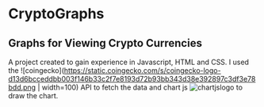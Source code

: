 # CryptoGraphs
## Graphs for Viewing Crypto Currencies
A project created to gain experience in Javascript, HTML and CSS. I used the ![coingecko](https://static.coingecko.com/s/coingecko-logo-d13d6bcceddbb003f146b33c2f7e8193d72b93bb343d38e392897c3df3e78bdd.png | width=100) API to fetch the data and chart js ![chartjslogo](https://www.chartjs.org/img/chartjs-logo.svg) to draw the chart.
 
